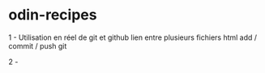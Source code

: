 # odin-recipes

1 - Utilisation en réel de git et github
lien entre plusieurs fichiers html
add / commit / push git

2 - 